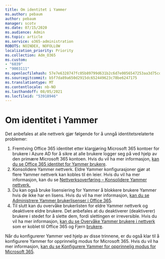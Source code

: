 ```yaml
---
title: Om identitet i Yammer
ms.author: pebaum
author: pebaum
manager: scotv
ms.date: 07/15/2020
ms.audience: Admin
ms.topic: article
ms.service: o365-administration
ROBOTS: NOINDEX, NOFOLLOW
localization_priority: Priority
ms.collection: Adm_O365
ms.custom:
- "6039"
- "9003111"
ms.openlocfilehash: 57e7e6328747fc05b89799d631b2c6d7e0056547253aa3d75cdecb38cea3ad7e
ms.sourcegitcommit: b5f7da89a650d2915dc652449623c78be6247175
ms.translationtype: MT
ms.contentlocale: nb-NO
ms.lasthandoff: 08/05/2021
ms.locfileid: "53918946"
---
```

# <a name="about-identity-in-yammer"></a>Om identitet i Yammer

Det anbefales at alle nettverk gjør følgende for å unngå identitetsrelaterte problemer:

1. Fremtving Office 365 identitet etter klargjøring Microsoft 365 kontoer for brukere i Azure AD for å sikre at alle brukere logger seg på ved hjelp av den primære Microsoft 365 kontoen. Hvis du vil ha mer informasjon, [kan du se Office 365 identitet for Yammer brukere](https://docs.microsoft.com/yammer/configure-your-yammer-network/enforce-office-365-identity).
2. Konsolidere Yammer nettverk. Eldre Yammer konfigurasjoner gjør at flere Yammer nettverk kan kobles til én leier. Hvis du vil ha mer informasjon, kan du se [Nettverksoverføring – Konsolidere Yammer nettverk.](https://docs.microsoft.com/yammer/configure-your-yammer-network/consolidate-multiple-yammer-networks)
3. Du kan også bruke lisensiering for Yammer å blokkere brukere Yammer hvis de ikke har en lisens. Hvis du vil ha mer informasjon, [kan du se Administrere Yammer brukerlisenser i Office 365](https://docs.microsoft.com/yammer/manage-yammer-users/manage-yammer-licenses-in-office-365).
4. Til slutt kan du overvåke brukerlisten for eldre Yammer nettverk og deaktivere eldre brukere. Det anbefales at du deaktiverer (deaktiverer) brukere i stedet for å slette dem, fordi slettingen er irreversible. Hvis du vil ha mer informasjon, [kan du se Overvåke Yammer brukere i nettverk](https://docs.microsoft.com/yammer/manage-yammer-users/audit-users-connected-to-office-365) som er koblet til Office 365 og Fjern [brukere](https://docs.microsoft.com/yammer/manage-yammer-users/add-block-or-remove-users#remove-users).

Når du konfigurerer Yammer ved hjelp av disse trinnene, er du også klar til å konfigurere Yammer for opprinnelig modus for Microsoft 365. Hvis du vil ha mer informasjon, [kan du se Konfigurere Yammer for opprinnelig modus for Microsoft 365](https://docs.microsoft.com/yammer/configure-your-yammer-network/native-mode).